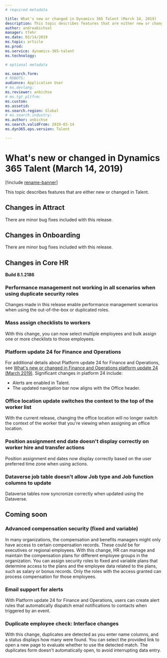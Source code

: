 ```yaml
---
# required metadata

title: What's new or changed in Dynamics 365 Talent (March 14, 2019)
description: This topic describes features that are either new or changed in Microsoft Dynamics 365 Talent for March 14, 2019.
author: andreabichsel
manager: tfehr
ms.date: 03/14/2019
ms.topic: article
ms.prod: 
ms.service: dynamics-365-talent
ms.technology: 

# optional metadata

ms.search.form: 
# ROBOTS: 
audience: Application User
# ms.devlang: 
ms.reviewer: anbichse
# ms.tgt_pltfrm: 
ms.custom: 
ms.assetid: 
ms.search.region: Global
# ms.search.industry: 
ms.author: anbichse
ms.search.validFrom: 2019-03-14
ms.dyn365.ops.version: Talent

---
```

# What's new or changed in Dynamics 365 Talent (March 14, 2019)

[!include [rename-banner](~/includes/cc-data-platform-banner.md)]

This topic describes features that are either new or changed in Talent.

## Changes in Attract
There are minor bug fixes included with this release.

## Changes in Onboarding
There are minor bug fixes included with this release.

## Changes in Core HR
**Build 8.1.2186**

### Performance management not working in all scenarios when using duplicate security roles
Changes made in this release enable performance management scenarios when using the out-of-the-box or duplicated roles.

### Mass assign checklists to workers
With this change, you can now select multiple employees and bulk assign one or more checklists to those employees. 

### Platform update 24 for Finance and Operations
For additional details about Platform update 24 for Finance and Operations, see [What's new or changed in Finance and Operations platform update 24 (March 2019)](https://docs.microsoft.com/dynamics365/unified-operations/fin-and-ops/get-started/whats-new-platform-update-24). Significant changes in platform 24 include: 

- Alerts are enabled in Talent.
- The updated navigation bar now aligns with the Office header.

### Office location update switches the context to the top of the worker list
With the current release, changing the office location will no longer switch the context of the worker that you're viewing when assigning an office location.

### Position assignment end date doesn't display correctly on worker hire and transfer actions
Position assignment end dates now display correctly based on the user preferred time zone when using actions.

### Dataverse job table doesn't allow Job type and Job function columns to update
Dataverse tables now syncronize correctly when updated using the Dataverse.

## Coming soon

###  Advanced compensation security (fixed and variable)
In many organizations, the compensation and benefits managers might only have access to certain compensation records. These could be for executives or regional employees. With this change, HR can manage and maintain the compensation plans for different employee groups in the organization. You can assign security roles to fixed and variable plans that determine access to the plans and the employee data related to the plans, such as salary or bonus records. Only the roles with the access granted can process compensation for those employees.

###  Email support for alerts
With Platform update 24 for Finance and Operations, users can create alert rules that automatically dispatch email notifications to contacts when triggered by an event.

### Duplicate employee check: Interface changes
With this change, duplicates are detected as you enter name columns, and a status displays how many were found. You can select the provided link to open a new page to evaluate whether to use the detected match. The duplicates form doesn't automatically open, to avoid interrupting data entry.
